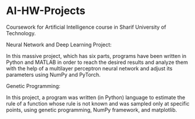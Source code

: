 # AI-HW-Projects
Coursework for Artificial Intelligence course in Sharif University of Technology.

Neural Network and Deep Learning Project:

In this massive project, which has six parts, programs have been written in Python and MATLAB in order to reach the desired results and analyze them with the help of a multilayer perceptron neural network and adjust its parameters using NumPy and PyTorch.

Genetic Programming:

In this project, a program was written (in Python) language to estimate the rule of a function whose rule is not known and was sampled only at specific points, using genetic programming, NumPy framework, and matplotlib.
